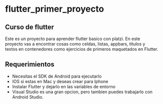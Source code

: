 # flutter_primer_proyecto


Curso de flutter
----------------------------

Este es un proyecto para aprender flutter basico con platzi.
En este proyecto vas a encontrar cosas como celdas, listas, appbars, titulos y textos en contenedores como ejercicios de primeros maquetados en Flutter.

Requerimientos
---------------------------

- Necesitas el SDK de Android para ejecutarlo
- IOS si estas en Mac y deseas crear para Iphone
- Instalar Flutter y dejarlo en las variables de entorno
- Visual Studio es una gran opcion, pero tambien puedes trabajarlo con Android Studio.


